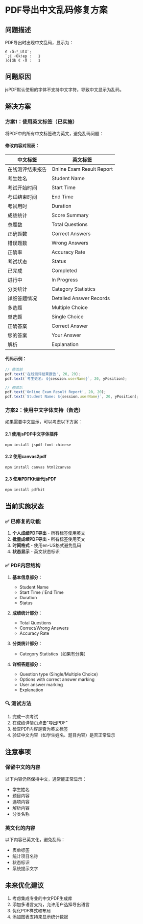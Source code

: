 # PDF导出中文乱码修复方案

## 问题描述
PDF导出时出现中文乱码，显示为：
```
€ ‹Õ‹°_UlG`;
`;€ ‹Õk!ep :   1
]ò[Œb € ‹Õ :   1
```

## 问题原因
jsPDF默认使用的字体不支持中文字符，导致中文显示为乱码。

## 解决方案

### 方案1：使用英文标签（已实施）
将PDF中的所有中文标签改为英文，避免乱码问题：

#### 修改内容对照表：
| 中文标签         | 英文标签                  |
| ---------------- | ------------------------- |
| 在线测评结果报告 | Online Exam Result Report |
| 考生姓名         | Student Name              |
| 考试开始时间     | Start Time                |
| 考试结束时间     | End Time                  |
| 考试用时         | Duration                  |
| 成绩统计         | Score Summary             |
| 总题数           | Total Questions           |
| 正确题数         | Correct Answers           |
| 错误题数         | Wrong Answers             |
| 正确率           | Accuracy Rate             |
| 考试状态         | Status                    |
| 已完成           | Completed                 |
| 进行中           | In Progress               |
| 分类统计         | Category Statistics       |
| 详细答题情况     | Detailed Answer Records   |
| 多选题           | Multiple Choice           |
| 单选题           | Single Choice             |
| 正确答案         | Correct Answer            |
| 您的答案         | Your Answer               |
| 解析             | Explanation               |

#### 代码示例：
```typescript
// 修改前
pdf.text('在线测评结果报告', 20, 20);
pdf.text(`考生姓名: ${session.userName}`, 20, yPosition);

// 修改后
pdf.text('Online Exam Result Report', 20, 20);
pdf.text(`Student Name: ${session.userName}`, 20, yPosition);
```

### 方案2：使用中文字体支持（备选）
如果需要中文显示，可以考虑以下方案：

#### 2.1 使用jsPDF中文字体插件
```bash
npm install jspdf-font-chinese
```

#### 2.2 使用canvas2pdf
```bash
npm install canvas html2canvas
```

#### 2.3 使用PDFKit替代jsPDF
```bash
npm install pdfkit
```

## 当前实施状态

### ✅ 已修复的功能
1. **个人成绩PDF导出** - 所有标签使用英文
2. **批量成绩PDF导出** - 所有标签使用英文
3. **时间格式** - 使用en-US格式避免乱码
4. **状态显示** - 英文状态标识

### ✅ PDF内容结构
1. **基本信息部分**：
   - Student Name
   - Start Time / End Time
   - Duration
   - Status

2. **成绩统计部分**：
   - Total Questions
   - Correct/Wrong Answers
   - Accuracy Rate

3. **分类统计部分**：
   - Category Statistics（如果有分类）

4. **详细答题部分**：
   - Question type (Single/Multiple Choice)
   - Options with correct answer marking
   - User answer marking
   - Explanation

### 🔍 测试方法
1. 完成一次考试
2. 在成绩详情页点击"导出PDF"
3. 检查PDF内容是否为英文标签
4. 验证中文内容（如学生姓名、题目内容）是否正常显示

## 注意事项

### 保留中文的内容
以下内容仍然保持中文，通常能正常显示：
- 学生姓名
- 题目内容
- 选项内容
- 解析内容
- 分类名称

### 英文化的内容
以下内容已英文化，避免乱码：
- 表单标签
- 统计项目名称
- 状态标识
- 系统提示文字

## 未来优化建议
1. 考虑集成专业的中文PDF生成库
2. 添加多语言支持，允许用户选择导出语言
3. 优化PDF样式和布局
4. 添加图表支持来显示统计数据
